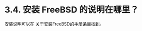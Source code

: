 # 3.4. 安装 FreeBSD 的说明在哪里？

安装说明可以在 [关于安装FreeBSD的手册条目](https://docs.freebsd.org/en/books/handbook/#bsdinstall)找到。

